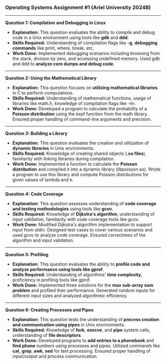 ### Operating Systems Assignment #1 (Ariel University 2024B)

---

**Question 1: Compilation and Debugging in Linux**
- **Explanation:** This question evaluates the ability to compile and debug code in a Unix environment using tools like **gdb** and **ddd**.
- **Skills Required:** Understanding of compilation flags like **-g**, **debugging commands** like print, where, break, etc.
- **Work Done:** Implemented debugging scenarios including browsing from the stack, division by zero, and accessing undefined memory. Used gdb and ddd to **analyze core dumps and debug code**.

---

**Question 2: Using the Mathematical Library**
- **Explanation:** This question focuses on **utilizing mathematical libraries** in C to perform computations.
- **Skills Required:** Understanding of mathematical functions, usage of libraries like math.h, knowledge of compilation flags like -lm.
- **Work Done:** Developed a program to calculate the probability of a **Poisson distribution** using the expf function from the math library. Ensured proper handling of command-line arguments and precision.

---

**Question 3: Building a Library**
- **Explanation:** This question evaluates the creation and utilization of **dynamic libraries** in Unix environments.
- **Skills Required:** Knowledge of creating shared objects (**.so files**), familiarity with linking libraries during compilation.
- **Work Done:** Implemented a function to calculate the **Poisson distribution** and compiled it into a dynamic library (libpoisson.so). Wrote a program to use this library and compute Poisson distributions for given values of lambda and k.

---

**Question 4: Code Coverage**
- **Explanation:** This question assesses understanding of **code coverage and testing methodologies** using tools like **gcov**.
- **Skills Required:** Knowledge of **Dijkstra's algorithm**, understanding of input validation, familiarity with code coverage tools like gcov.
- **Work Done:** Modified Dijkstra's algorithm implementation to support input from stdin. Designed test cases to cover various scenarios and used gcov to analyze code coverage. Ensured correctness of the algorithm and input validation.

---

**Question 5: Profiling**
- **Explanation:** This question evaluates the ability to **profile code and analyze performance using tools like gprof**.
- **Skills Required:** Understanding of algorithms' **time complexity**, proficiency in profiling tools like gprof.
- **Work Done:** Implemented three solutions for the **max sub-array sum problem** and profiled their performance. Generated random inputs for different input sizes and analyzed algorithmic efficiency.

---

**Question 6: Creating Processes and Pipes**
- **Explanation:** This question tests the understanding of **process creation and communication using pipes** in Unix environments.
- **Skills Required:** Knowledge of **fork**, **execve**, and **pipe** system calls, understanding of **file descriptors**.
- **Work Done:** Developed programs to **add entries to a phonebook** and **find phone** numbers using processes and pipes. Utilized commands like **cat**, **grep**, **awk**, **sed** for text processing. Ensured proper handling of input/output and process communication.
